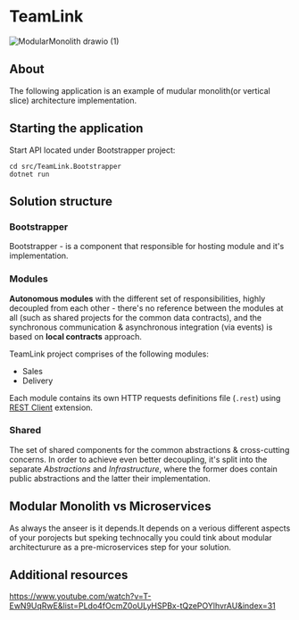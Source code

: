 # TeamLink


![ModularMonolith drawio (1)](https://github.com/ArturLavrov/TeamLink/assets/10619880/ceb8dc87-8d4d-4d55-b1cc-0b7f392ed90c)



## About

The following application is an example of mudular monolith(or vertical slice) architecture implementation.


## Starting the application

Start API located under Bootstrapper project:

```
cd src/TeamLink.Bootstrapper
dotnet run
```

## Solution structure

### Bootstrapper
Bootstrapper - is a component that responsible for hosting module and it's implementation.

### Modules

**Autonomous modules** with the different set of responsibilities, highly decoupled from each other - there's no reference between the modules at all (such as shared projects for the common data contracts), and the synchronous communication & asynchronous integration (via events) is based on **local contracts** approach.

TeamLink project comprises of the following modules:
- Sales
- Delivery


Each module contains its own HTTP requests definitions file (`.rest`) using [REST Client](https://marketplace.visualstudio.com/items?itemName=humao.rest-client) extension.

### Shared

The set of shared components for the common abstractions & cross-cutting concerns. In order to achieve even better decoupling, it's split into the separate *Abstractions* and *Infrastructure*, where the former does contain public abstractions and the latter their implementation.

## Modular Monolith vs Microservices

As always the anseer is it depends.It depends on a verious different aspects of your porojects but speking technocally you could tink about modular architecturure as a pre-microservices step for your solution.

## Additional resources

https://www.youtube.com/watch?v=T-EwN9UqRwE&list=PLdo4fOcmZ0oULyHSPBx-tQzePOYlhvrAU&index=31
